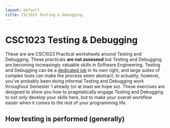 ```yaml
---
layout: default
title: CSC1023 Testing & Debugging
---
```


# CSC1023 Testing & Debugging
These are are CSC1023 Practical worksheets around Testing and Debugging. These practicals **are not assessed** but Testing and Debugging are becoming increasingly valuable skills in Software Engineering. Testing and Debugging can be a [dedicated job](https://www.cwjobs.co.uk/jobs/software-testing) in its own right, and large suites of complex tools can make the process seem abstract. In actuality, however, you've probably been doing informal Testing and Debugging work throughout Semester 1 already (or at least we hope so). These exercises are designed to show you how to pragmatically engage Testing and Debugging to not only develop your skills here, but to make your overall workflow easier when it comes to the rest of your programming life.


## How testing is performed (generally)
